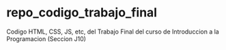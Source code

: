 # repo_codigo_trabajo_final
 Codigo HTML, CSS, JS, etc, del Trabajo Final del curso de Introduccion a la Programacion (Seccion J10)
